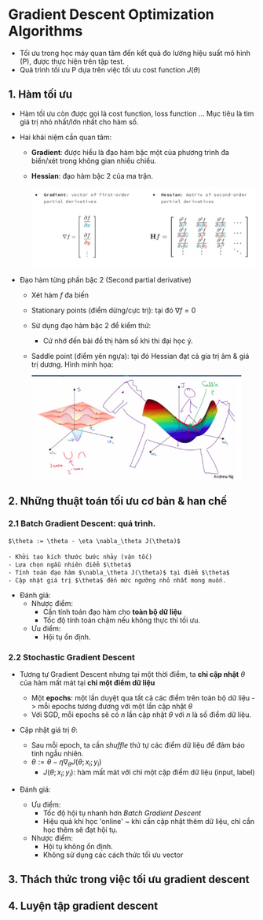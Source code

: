 # Gradient Descent Optimization Algorithms

+ Tối ưu trong học máy quan tâm đến kết quả đo lường hiệu suất mô hình (P), được thực hiện trên tập test.
+ Quá trình tối ưu P dựa trên việc tối ưu cost function $J(\theta)$

## 1. Hàm tối ưu 
+ Hàm tối ưu còn được gọi là cost function, loss function ... Mục tiêu là tìm giá trị nhỏ nhất/lớn nhất cho hàm số.
+ Hai khái niệm cần quan tâm:
    - **Gradient**: được hiểu là đạo hàm bậc một của phương trình đa biến/xét trong không gian nhiều chiều.
    -  **Hessian**: đạo hàm bậc 2 của ma trận.

        ![Gradient Hessian](figures/gradient_hessian.png)

+ Đạo hàm từng phần bậc 2 (Second partial derivative)
    - Xét hàm $f$ đa biến
    - Stationary points (điểm dừng/cực trị): tại đó $\nabla f =0$
    - Sử dụng đạo hàm bậc 2 để kiểm thử:
        - Cứ nhớ đến bài đồ thị hàm số khi thi đại học ý.
    - Saddle point (điểm yên ngựa): tại đó Hessian đạt cả gía trị âm & giá trị dương. Hình minh họa:

        ![Saddle point](figures/saddle_point.png) 
## 2. Những thuật toán tối ưu cơ bản & han chế 

### 2.1 Batch Gradient Descent: quá trình.

    $\theta := \theta - \eta \nabla_\theta J(\theta)$

    - Khởi tạo kích thước bước nhảy (vận tốc)
    - Lựa chọn ngẫu nhiên điểm $\theta$
    - Tính toán đạo hàm $\nabla_\theta J(\theta)$ tại điểm $\theta$
    - Cập nhật giá trị $\theta$ đến mức ngưỡng nhỏ nhất mong muốn.

+ Đánh giá:
    - Nhược điểm: 
        - Cần tính toán đạo hàm cho **toàn bộ dữ liệu** 
        - Tốc độ tính toán chậm nếu không thực thi tối ưu.
    - Ưu điểm:
        - Hội tụ ổn định.

### 2.2 Stochastic Gradient Descent 
+ Tương tự Gradient Descent nhưng tại một thời điểm, ta **chỉ cập nhật** $\theta$ của hàm mất mát tại **chỉ một điểm dữ liệu** 
    - Một **epochs**: một lần duyệt qua tất cả các điểm trên toàn bộ dữ liệu -> mỗi epochs tương đương với một lần cập nhật $\theta$
    - Với SGD, mỗi epochs sẽ có *n* lần cập nhật $\theta$ với *n* là số điểm dữ liệu.
+ Cập nhật giá trị $\theta$:
    - Sau mỗi epoch, ta cần *shuffle* thứ tự các điểm dữ liệu để đảm báo tính ngẫu nhiên.
    - $\theta := \theta - \eta \nabla_\theta J(\theta; x_i; y_i)$
        - $J(\theta; x_i; y_i)$: hàm mất mát với chỉ một cặp điểm dữ liệu (input, label)

+ Đánh giá:
    - Ưu điểm:
        - Tốc độ hội tụ nhanh hơn *Batch Gradient Descent*
        - Hiệu quả khi học 'online' ~ khi cần cập nhật thêm dữ liệu, chỉ cần học thêm sẽ đạt hội tụ.
    - Nhược điểm:
        - Hội tụ không ổn định.
        - Không sử dụng các cách thức tối ưu vector


## 3. Thách thức trong việc tối ưu gradient descent

## 4. Luyện tập gradient descent
